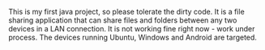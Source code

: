 This is my first java project, so please tolerate the dirty code.
It is a file sharing application that can share files and folders between any two devices in a LAN connection.
It is not working fine right now - work under process.
The devices running Ubuntu, Windows and Android are targeted.
